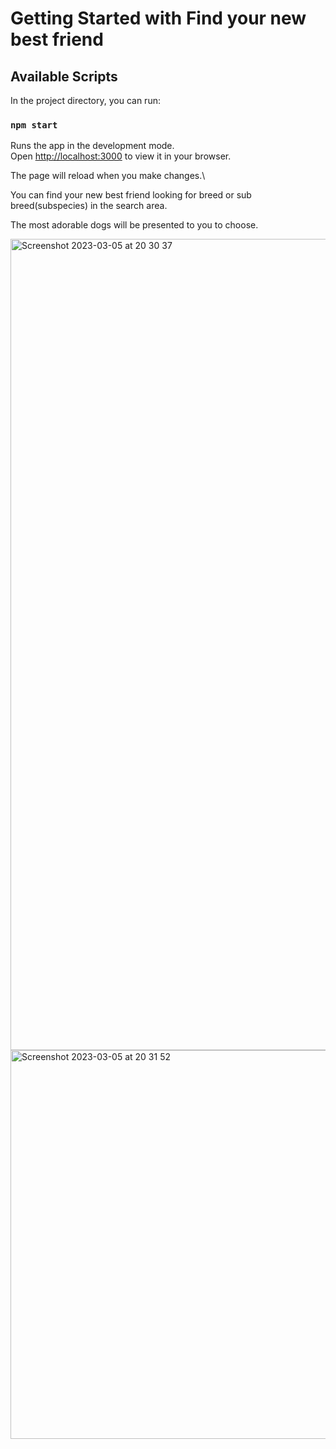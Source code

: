 # Getting Started with Find your new best friend

## Available Scripts

In the project directory, you can run:

### `npm start`

Runs the app in the development mode.\
Open [http://localhost:3000](http://localhost:3000) to view it in your browser.

The page will reload when you make changes.\

You can find your new best friend looking for breed or sub breed(subspecies) in the search area.

The most adorable dogs will be presented to you to choose.

<img width="1298" alt="Screenshot 2023-03-05 at 20 30 37" src="https://user-images.githubusercontent.com/93689653/222992645-beb75ce9-d872-4bc3-85ee-a5c09cde2792.png">

<img width="622" alt="Screenshot 2023-03-05 at 20 31 52" src="https://user-images.githubusercontent.com/93689653/222992853-8590cd69-7064-4a69-b38d-571fcd2ea361.png">


